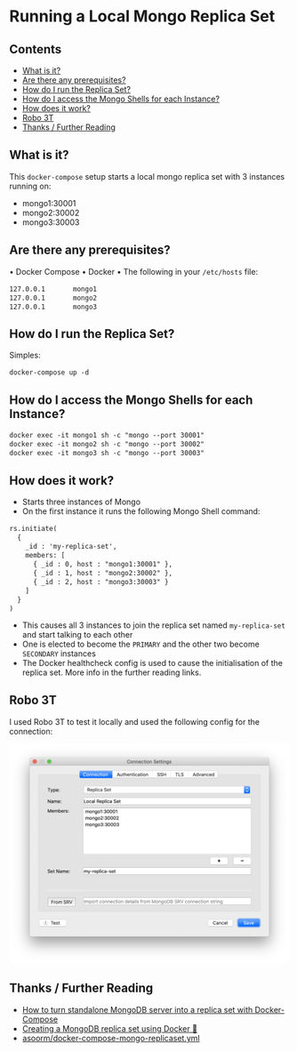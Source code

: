 # Running a Local Mongo Replica Set

## Contents
* [What is it?](#what-is-it)
* [Are there any prerequisites?](#are-there-any-prerequisites)
* [How do I run the Replica Set?](#how-do-i-run-the-replica-set)
* [How do I access the Mongo Shells for each Instance?](#how-do-i-access-the-mongo-shells-for-each-instance)
* [How does it work?](#how-does-it-work)
* [Robo 3T](#robo-3t)
* [Thanks / Further Reading](#thanks--further-reading)

## What is it?
This `docker-compose` setup starts a local mongo replica set with 3 instances running on: 
- mongo1:30001
- mongo2:30002
- mongo3:30003

## Are there any prerequisites? 
• Docker Compose
• Docker
• The following in your `/etc/hosts` file:
```
127.0.0.1       mongo1
127.0.0.1       mongo2
127.0.0.1       mongo3
```

## How do I run the Replica Set?
Simples:
```
docker-compose up -d
```

## How do I access the Mongo Shells for each Instance?
```
docker exec -it mongo1 sh -c "mongo --port 30001"
docker exec -it mongo2 sh -c "mongo --port 30002"
docker exec -it mongo3 sh -c "mongo --port 30003"
```

## How does it work?
- Starts three instances of Mongo
- On the first instance it runs the following Mongo Shell command:
```
rs.initiate(
  {
    _id : 'my-replica-set',
    members: [
      { _id : 0, host : "mongo1:30001" },
      { _id : 1, host : "mongo2:30002" },
      { _id : 2, host : "mongo3:30003" }
    ]
  }
)
```
- This causes all 3 instances to join the replica set named `my-replica-set` and start talking to each other
- One is elected to become the `PRIMARY` and the other two become `SECONDARY` instances
- The Docker healthcheck config is used to cause the initialisation of the replica set. More info in the further reading links.

## Robo 3T
I used Robo 3T to test it locally and used the following config for the connection:

![Robo 3T Config](https://github.com/UpSync-Dev/docker-compose-mongo-replica-set/raw/main/robo-3t.png)

## Thanks / Further Reading
- [How to turn standalone MongoDB server into a replica set with Docker-Compose](https://zgadzaj.com/development/docker/docker-compose/turning-standalone-mongodb-server-into-a-replica-set-with-docker-compose)
- [Creating a MongoDB replica set using Docker 🍃](https://www.sohamkamani.com/blog/2016/06/30/docker-mongo-replica-set/)
- [asoorm/docker-compose-mongo-replicaset.yml](https://gist.github.com/asoorm/7822cc742831639c93affd734e97ce4f)
